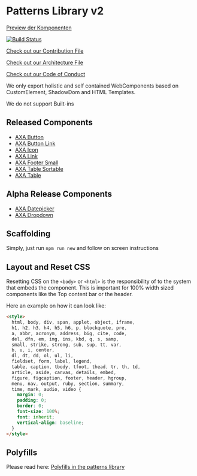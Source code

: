 # Patterns Library v2

[Preview der Komponenten](https://patterns-library.azurewebsites.net)

[![Build Status](https://travis-ci.org/axa-ch/patterns-library.svg?branch=develop-v2)](https://travis-ci.org/axa-ch/patterns-library)

[Check out our Contribution File](https://github.com/axa-ch/patterns-library/blob/develop-v2/CONTRIBUTION.md#rules-and-lintings)

[Check out our Architecture File](https://github.com/axa-ch/patterns-library/blob/develop-v2/ARCHITECTURE.md)

[Check out our Code of Conduct](https://github.com/axa-ch/patterns-library/blob/develop-v2/CODE_OF_CONDUCT.md)

We only export holistic and self contained WebComponents based on CustomElement, ShadowDom and HTML Templates.

We do not support Built-ins

## Released Components
- [AXA Button](https://github.com/axa-ch/patterns-library/tree/develop-v2/src/components/10-atoms/button)
- [AXA Button Link](https://github.com/axa-ch/patterns-library/tree/develop-v2/src/components/10-atoms/button-link)
- [AXA Icon](https://github.com/axa-ch/patterns-library/tree/develop-v2/src/components/10-atoms/icon)
- [AXA Link](https://github.com/axa-ch/patterns-library/tree/develop-v2/src/components/10-atoms/link)
- [AXA Footer Small](https://github.com/axa-ch/patterns-library/tree/develop-v2/src/components/20-molecules/footer-small)
- [AXA Table Sortable](https://github.com/axa-ch/patterns-library/tree/develop-v2/src/components/30-organisms/table-sortable)
- [AXA Table](https://github.com/axa-ch/patterns-library/tree/develop-v2/src/components/30-organisms/table)

## Alpha Release Components
- [AXA Datepicker](https://github.com/axa-ch/patterns-library/tree/develop-v2/src/components/20-molecules/datepicker)
- [AXA Dropdown](https://github.com/axa-ch/patterns-library/tree/develop-v2/src/components/20-molecules/dropdown)

## Scaffolding

Simply, just run `npm run new` and follow on screen instructions

## Layout and Reset CSS

Resetting CSS on the `<body>` or `<html>` is the responsibility of to the system that embeds the component. This is important for 100% width sized components like the Top content bar or the header.

Here an example on how it can look like:

```html
<style>
  html, body, div, span, applet, object, iframe,
  h1, h2, h3, h4, h5, h6, p, blockquote, pre,
  a, abbr, acronym, address, big, cite, code,
  del, dfn, em, img, ins, kbd, q, s, samp,
  small, strike, strong, sub, sup, tt, var,
  b, u, i, center,
  dl, dt, dd, ol, ul, li,
  fieldset, form, label, legend,
  table, caption, tbody, tfoot, thead, tr, th, td,
  article, aside, canvas, details, embed,
  figure, figcaption, footer, header, hgroup,
  menu, nav, output, ruby, section, summary,
  time, mark, audio, video {
    margin: 0;
    padding: 0;
    border: 0;
    font-size: 100%;
    font: inherit;
    vertical-align: baseline;
  }
</style>

```

## Polyfills

Please read here:
[Polyfills in the patterns library](https://github.com/axa-ch/patterns-library/tree/develop-v2/src/components/05-utils/polyfill#README.md)
